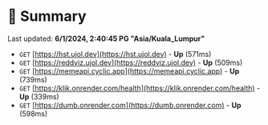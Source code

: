 # 📖 Summary
Last updated: **6/1/2024, 2:40:45 PG "Asia/Kuala_Lumpur"**

- `GET` [https://hst.ujol.dev](https://hst.ujol.dev) - **Up** (571ms)
- `GET` [https://reddviz.ujol.dev](https://reddviz.ujol.dev) - **Up** (509ms)
- `GET` [https://memeapi.cyclic.app](https://memeapi.cyclic.app) - **Up** (739ms)
- `GET` [https://klik.onrender.com/health](https://klik.onrender.com/health) - **Up** (339ms)
- `GET` [https://dumb.onrender.com](https://dumb.onrender.com) - **Up** (598ms)
